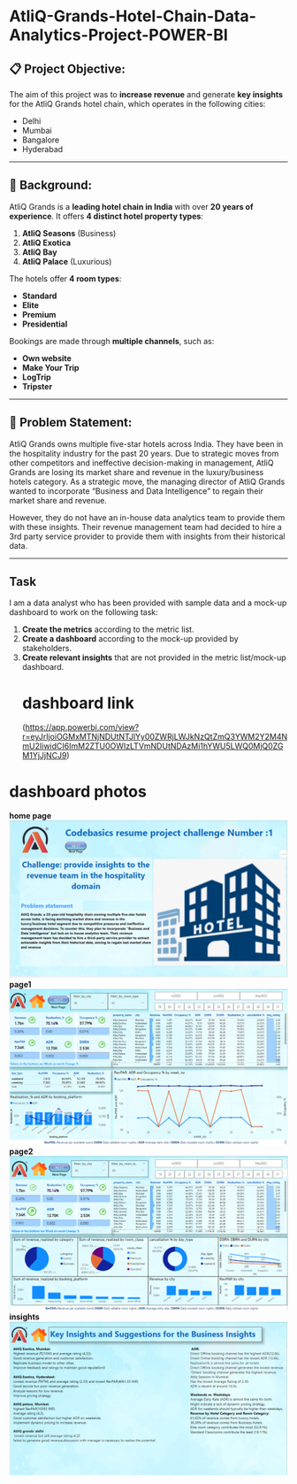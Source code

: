# AtliQ-Grands-Hotel-Chain-Data-Analytics-Project-POWER-BI

## 📋 Project Objective:
The aim of this project was to **increase revenue** and generate **key insights** for the AtliQ Grands hotel chain, which operates in the following cities:
- Delhi  
- Mumbai  
- Bangalore  
- Hyderabad  

---

## 🏨 Background:
AtliQ Grands is a **leading hotel chain in India** with over **20 years of experience**. It offers **4 distinct hotel property types**:
1. **AtliQ Seasons** (Business)  
2. **AtliQ Exotica**  
3. **AtliQ Bay**  
4. **AtliQ Palace** (Luxurious)  

The hotels offer **4 room types**:
- **Standard**  
- **Elite**  
- **Premium**  
- **Presidential**  

Bookings are made through **multiple channels**, such as:
- **Own website**  
- **Make Your Trip**  
- **LogTrip**  
- **Tripster**  

---

## 🚩 Problem Statement:

AtliQ Grands owns multiple five-star hotels across India. They have been in the hospitality industry for the past 20 years. Due to strategic moves from other competitors and ineffective decision-making in management, AtliQ Grands are losing its market share and revenue in the luxury/business hotels category. As a strategic move, the managing director of AtliQ Grands wanted to incorporate “Business and Data Intelligence” to regain their market share and revenue. 

However, they do not have an in-house data analytics team to provide them with these insights. Their revenue management team had decided to hire a 3rd party service provider to provide them with insights from their historical data.

---

## Task

I am a data analyst who has been provided with sample data and a mock-up dashboard to work on the following task:

1. **Create the metrics** according to the metric list.
2. **Create a dashboard** according to the mock-up provided by stakeholders.
3. **Create relevant insights** that are not provided in the metric list/mock-up dashboard.
   # dashboard link
   (https://app.powerbi.com/view?r=eyJrIjoiOGMxMTNjNDUtNTJlYy00ZWRjLWJkNzQtZmQ3YWM2Y2M4NmU2IiwidCI6ImM2ZTU0OWIzLTVmNDUtNDAzMi1hYWU5LWQ0MjQ0ZGM1YjJjNCJ9)
   
# dashboard photos 
**home page**![alt text](https://github.com/Nitin-Malik27/AtliQ-Grands-Hotel-Chain---Data-Analytics-Project-POWER-BI/blob/main/dashboard%20photos/home%20page.png)
**page1**![alt text](https://github.com/Nitin-Malik27/AtliQ-Grands-Hotel-Chain---Data-Analytics-Project-POWER-BI/blob/main/dashboard%20photos/page%201.png)
**page2**![alt text](https://github.com/Nitin-Malik27/AtliQ-Grands-Hotel-Chain---Data-Analytics-Project-POWER-BI/blob/main/dashboard%20photos/page%202.png)
**insights**![alt text](https://github.com/Nitin-Malik27/AtliQ-Grands-Hotel-Chain---Data-Analytics-Project-POWER-BI/blob/main/dashboard%20photos/insights.png)

